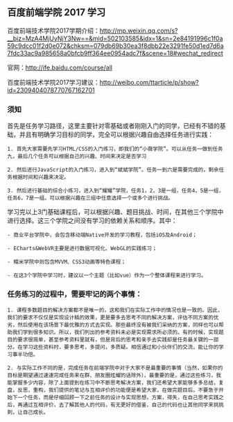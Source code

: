 ## 百度前端学院 2017 学习

百度前端技术学院2017学期介绍：http://mp.weixin.qq.com/s?__biz=MzA4MjUyNjY3Nw==&mid=502103585&idx=1&sn=2e84191996c1f0a59c9dcc01f2d0e072&chksm=079db69b30ea3f8dbb22e3291fe50d1ed7d6a7fdc33ac9a985658a0bfcb9ff364ee0954adc7f&scene=18#wechat_redirect

官网：http://ife.baidu.com/course/all

百度前端技术学院2017学习建议：http://weibo.com/ttarticle/p/show?id=2309404078770767162701

### 须知

首先是任务学习路径，这里主要针对零基础或者刚刚入门的同学，已经有不错的基础，并且有明确学习目标的同学，完全可以根据兴趣自由选择任务进行实践：

	1. 首先大家需要先学习HTML/CSS的入门练习，即我们的“小薇学院”。可以从任务一做到任务九，最后几个任务可以根据自己的兴趣、时间来决定是否学习

	2. 然后进行JavaScript的入门练习，进入到“斌斌学院”。任务一到六是需要完成的，剩余任务根据时间和兴趣来决定。

	3. 然后进行基础的综合小练习，进入到“耀耀”学院，任务1，2，3是一组，任务4，5是一组，任务6，7是一组。可以根据兴趣在三组中任意选择一个或多个进行挑战。

学习完以上3门基础课程后，可以根据兴趣、题目挑战、时间，在其他三个学院中进行选择。这三个学院之间没有学习的依赖关系和顺序。其中：

	- 商业平台学院中，会包含移动端Native开发的学习教程，包括iOS及Android；

	- ECharts&WebVR主要是进行数据可视化、WebGL的实践练习；

	- 糯米学院中则包含MVVM、CSS3动画等特色课程；

	- 在这3个学院中学习时，建议以一个主题（比如vue）作为一个整体课程来进行学习。

### 任务练习的过程中，需要牢记的**两个**事情：

	1. 课程多数题目的解决方案都不是唯一的，这和我们在实际工作中的情况也是一致的。因此，我们的要求不仅仅是实现设计稿的效果，更是要多去思考不同的解决方案，评估不同方案的优劣，然后使用在该场景下最优雅的方式去实现。那些最终没有被我们采纳的方案，同样也可以帮助我们学到很多知识。所以，我们列出的参考资料未必是实现需求所必须的。有的时候，实现题目的要求很简单，甚至参考资料里就有，但是背后的思考和亲手去实践却是任务最关键的一部分。在学习这些资料时，要多思考，多提问，多质疑。相信通过和小伙伴们的交流，能让你的学习事半功倍。

	2. 与实际工作不同的是，完成任务在前端学院中对于大家不是最重要的事情（当然，如果你的目标是期望通过速速完成任务来在群、朋友圈炫耀的话除外），最重要的是，通过这些练习，我能掌握多少内容，除了上面提到在练习中不断思考解决方案，我们还希望大家能够多多总结，复盘，反思，重构，我们提供的笔记与互相评价的功能便是希望大家，在做完题目后，不要急于开始下一个任务，而是仔细回顾一下之前任务的设计与实现思想，方案，得失，在自己思考实践之后，再通过互相评价，去了解其他人的代码，有无更好的借鉴，自己的代码也让其他同学来挑挑刺，让自己成长。